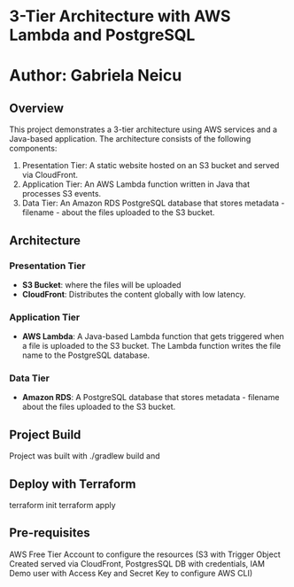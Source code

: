 # 3-Tier Architecture with AWS Lambda and PostgreSQL
# Author: Gabriela Neicu

## Overview

This project demonstrates a 3-tier architecture using AWS services and a Java-based application. The architecture consists of the following components:

1. Presentation Tier: A static website hosted on an S3 bucket and served via CloudFront.
2. Application Tier: An AWS Lambda function written in Java that processes S3 events.
3. Data Tier: An Amazon RDS PostgreSQL database that stores metadata - filename - about the files uploaded to the S3 bucket.

## Architecture

### Presentation Tier

- **S3 Bucket**: where the files will be uploaded
- **CloudFront**: Distributes the content globally with low latency.

### Application Tier

- **AWS Lambda**: A Java-based Lambda function that gets triggered when a file is uploaded to the S3 bucket. The Lambda function writes the file name to the PostgreSQL database.

### Data Tier

- **Amazon RDS**: A PostgreSQL database that stores metadata - filename about the files uploaded to the S3 bucket.

## Project Build

Project was built with ./gradlew build and 

## Deploy with Terraform 
terraform init
terraform apply

## Pre-requisites

AWS Free Tier Account to configure the resources (S3 with Trigger Object Created served via CloudFront, PostgresSQL DB with credentials, IAM Demo user with Access Key and Secret Key to configure AWS CLI)